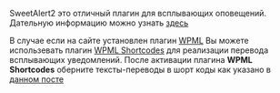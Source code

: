 SweetAlert2 это отличный плагин для всплывающих оповещений. Дательную информацию можно узнать [здесь](https://sweetalert2.github.io/)

В случае если на сайте установлен плагин [WPML](https://wpml.org/ru/) Вы можете использевать плагин [WPML Shortcodes](https://techblog.sdstudio.top/blog/wpml-tekst-v-shortkode-dlya-wordpress) для реализации перевода всплывающих уведомлений. После активации плагина **WPML Shortcodes** оберните тексты\-переводы в шорт коды как указано в [данном посте](https://techblog.sdstudio.top/blog/wpml-tekst-v-shortkode-dlya-wordpress)